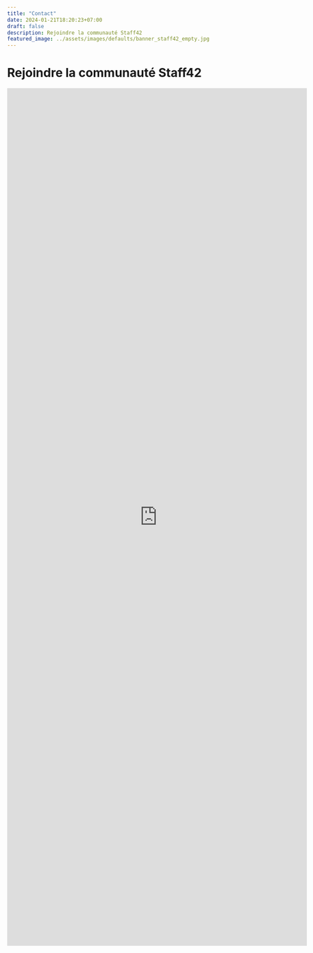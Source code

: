 ```yaml
---
title: "Contact"
date: 2024-01-21T18:20:23+07:00
draft: false
description: Rejoindre la communauté Staff42
featured_image: ../assets/images/defaults/banner_staff42_empty.jpg
---
```


# Rejoindre la communauté Staff42

<iframe src="https://docs.google.com/forms/d/e/1FAIpQLSe0fG9-030vT69jLf3-AdFwDVMiOJ03JS2LH8igREl1yjpcBQ/viewform?embedded=true" 
width="700" 
height="2000" 
frameborder="0" 
marginheight="0" 
marginwidth="0">Chargement…</iframe>
